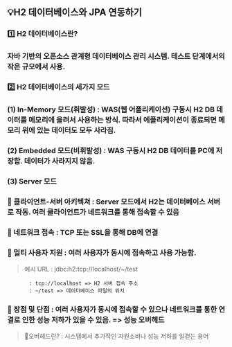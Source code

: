## 💡H2 데이터베이스와 JPA 연동하기 

### 1️⃣ H2 데이터베이스란? 
### 자바 기반의 오픈소스 관계형 데이터베이스 관리 시스템. 테스트 단계에서의 작은 규모에서 사용. 

### 2️⃣ H2 데이터베이스의 세가지 모드 

### (1) In-Memory 모드(**휘발성**) : WAS(웹 어플리케이션) 구동시 H2 DB 데이터를 메모리에 올려서 사용하는 방식. 따라서 에플리케이션이 종료되면 메모리 위에 있는 데이터도 모두 사라짐. 

### (2) Embedded 모드(**비휘발성**) : WAS 구동시 H2 DB 데이터를 PC에 저장함. 데이터가 사라지지 않음. 

### (3) Server 모드

###     🔹 클라이언트-서버 아키텍쳐 : Server 모드에서 H2는 데이터베이스 서버로 작동. 여러 클라이언트가 네트워크를 통해 접속할 수 있음 

###     🔹 네트워크 접속 : TCP 또는 SSL을 통해 DB에 연결 
###     🔹 멀티 사용자 지원 : 여러 사용자가 동시에 접속하고 사용 가능함. 
> 예시 URL : jdbc:h2:tcp://localhost/~/test
           
           : tcp://localhost => H2 서버 접속 주소 
           : ~/test => 데이터베이스 파일의 위치 

### 🔹 장점 및 단점 : 여러 사용자가 동시에 접속할 수 있으나 **네트워크를 통한 연결**로 인한 성능 저하가 있을 수 있음. => 성능 오버헤드
                 
> 🎯오버헤드란? : 시스템에서 추가적인 자원소비나 성능 저하를 일컫는 용어

